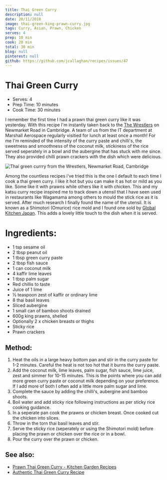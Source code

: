 ```yaml
---
title: Thai Green Curry
description: null
date: 20/11/2018
image: thai-green-king-prawn-curry.jpg
tags: Curry, Asian, Prawn, Chicken
serves: 4
prep: 10 min
cook: 20 min
total: 30 min
blog: null
pinterest: null
github: https://github.com/jcallaghan/recipes/issues/47
---
```


# Thai Green Curry

- Serves: 4
- Prep Time: 10 minutes
- Cook Time: 30 minutes

I remember the first time I had a prawn thai green curry like it was yesterday. With this recipe I'm instantly taken back to the [The Wrestlers](https://www.squaremeal.co.uk/restaurants/the-wrestlers-cambridge_8507) on Newmarket Road in Cambridge. A team of us from the IT department at Marshall Aerospace regularly visitied for lunch at least once a month! For me I'm reminded of the intensity of the curry paste and chilli's, the sweetness and smoothness of the coconut milk, stickiness of the rice served seperately in a bowl and the aubergine that has stuck with me since. They also provided chilli prawn crackers with the dish which were delicious.

![Thai green currry from the Wrestlers, Newmarket Road, Cambridge](https://user-images.githubusercontent.com/7449908/109398180-0ccd3480-7933-11eb-816d-6b9a347f7813.png)

Among the countless recipes i've tried this is the one I default to each time I cook a thai green curry. I like it hot but you can make it as hot or mild as you like. Some like it with prawns while others like it with chicken. This and my katsu curry recipe inspired me to track down a utensil that I have seen used in restaurants like Wagamama among others to mould the stick rice as it is served. After much research I finally found the name of the utensil. It is known as a Shimotori (Omurice) rice mold and I found one sold by [Global Kitchen Japan](https://www.globalkitchenjapan.com/collections/shimotori/products/shimotori-stainless-steel-restaurant-style-rice-mold-omurice). This adds a lovely little touch to the dish when it is served.

# Ingredients:
- 1 tsp sesame oil
- 2 tbsp peanut oil
- 1 tbsp green curry paste
- 2 tbsp fish sauce
- 1 can coconut milk
- 4 kaffir lime leaves
- 1 tbsp palm sugar
- Red chillis to taste
- Juice of 1 lime
- ½ teaspoon zest of kaffir or ordinary lime
- 8 thai basil leaves
- Sliced aubergine
- 1 small can of bamboo shoots drained
- 600g king prawns, shelled
- Optionally 2 x chicken breasts or thighs
- Sticky rice
- Prawn crackers

## Method:
1. Heat the oils in a large heavy bottom pan and stir in the curry paste for 1-2 minutes. Careful the heat is not too hot that it burns the curry paste.
1. Add the coconut milk, lime leaves, palm sugar, fish sauce, lime juice, zest and simmer for 10-15 minutes. This is the points where you can add more green curry paste or coconut milk depending on your preference. If I add more of both I often add a little more palm sugar and lime.
1. Complete the sauce by adding the chilli's, aubergine and bamboo shoots.
1. Boil water and add sticky rice following instructions as per sticky rice cooking guidance.
1. In a seperate pan cook the prawns or chicken breast. Once cooked cut the chicken into slices.
1. Throw in the torn thai basil leaves and stir.
1. Serve the sticky rice (seperately or using the Shimotori mold) before placing the prawn or chicken over the rice or in a bowl.
1. Pour the curry over the prawn or chicken.

## See also:
- [Prawn Thai Green Curry - Kitchen Garden Recipes](http://kitchengardenrecipes.wordpress.com/2008/11/28/prawn-thai-green-curry/)
- [Authentic Thai Green Curry Recipe](https://www.eatingthaifood.com/thai-green-curry-recipe/)
